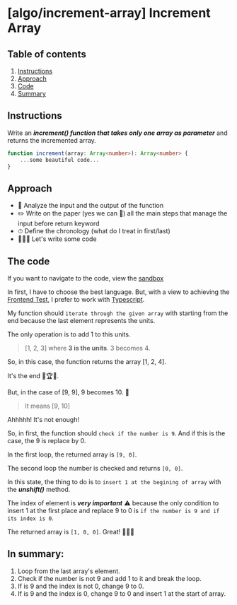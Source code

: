# [algo/increment-array] Increment Array

## **Table of contents**

1. [Instructions](#instructions)
2. [Approach](#approach)
3. [Code](#the-code)
4. [Summary](#in-summary)
## Instructions

Write an ***increment() function  that takes only one array as parameter*** and returns the incremented array.

```typescript
function increment(array: Array<number>): Array<number> {
    ...some beautiful code...
}
```

## Approach

- 🧐 Analyze the input and the output of the function
- ✏️ Write on the paper (yes we can 🤫) all the main steps that manage the input before return keyword
- ⏱ Define the chronology (what do I treat in first/last)
- 👨🏽‍💻 Let's write some code 

## The code

If you want to navigate to the code, view the [sandbox](https://codesandbox.io/s/wonderful-lewin-hn5e34)

In first, I have to choose the best language. But, with a view to achieving the [Frontend Test](https://github.com/fulll/developers/tree/master/Frontend), I prefer to work with [Typescript](https://www.typescriptlang.org).

My function should `iterate through the given array` with starting from the end because the last element represents the units.

The only operation is to add 1 to this units. 

>[1, 2, 3] where **3 is the units**.
>3 becomes 4.

So, in this case, the function returns the array [1, 2, 4].

It's the end 🎉🏆🥳.

But, in the case of [9, 9], 9 becomes 10. 🥵

>It means [9, 10]

Ahhhhh! It's not enough!

So, in first, the function should `check if the number is 9`. And if this is the case, the 9 is replace by 0.

In the first loop, the returned array is `[9, 0]`.

The second loop the number is checked and returns `[0, 0]`.

In this state, the thing to do is to `insert 1 at the begining of array` with the ***unshift()*** method.

The index of element is ***very important*** ⚠︎ because the only condition to insert 1 at the first place and replace 9 to 0 is `if the number is 9 and if its index is 0`.

The returned array is `[1, 0, 0]`. Great! 👏👏👏

## In summary: 

1. Loop from the last array's element.
2. Check if the number is not 9 and add 1 to it and break the loop.
3. If is 9 and the index is not 0, change 9 to 0.
4. If is 9 and the index is 0, change 9 to 0 and insert 1 at the start of array.


